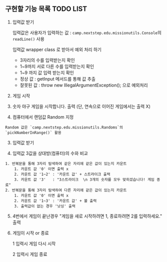 ## **구현할 기능 목록 TODO LIST**

1. 입력값 받기

	입력값은 사용자가 입력하는 값 :  `camp.nextstep.edu.missionutils.Console`의 `readLine()` 사용 

	입력값 wrapper class 로 받아서 예외 처리 하기

	- 3자리의 수를 입력받는지 확인
	- 1~9까지 서로 다른 수를 입력받는지 확인
	- 1~9 까지 값 입력 받는지 확인
	- 정상 값 : getInput 메서드를 통해 값 추출
	- 잘못된 값 : throw new IllegalArgumentException(); 으로 예외처리 

  

2. 게임 시작 

  1. 숫자 야구 게임을 시작합니다. 출력 (단, 연속으로 이어진 게임에서는 출력 X)

  2. 컴퓨터에서 랜덤값 Random 지정

  	Random 값은 `camp.nextstep.edu.missionutils.Randoms`의 `pickNumberInRange()` 활용

  3. 입력값 받기

  4. 입력값 3값을 상대방(컴퓨터)의 수와 비교

  	1. 반복문을 통해 3자리 탐색하여 같은 자리에 같은 값이 있는지 카운트
  		1. 카운트 값 '0' 이면 출력 x
  		2. 카운트 값 '1~2' : '카운트 값' + 스트라이크 출력
  		3. 카운트 값 '3'   : "3스트라이크  \n 3개의 숫자를 모두 맞히셨습니다! 게임 종료"
  	2. 반복문을 통해 3자리 탐색하여 다른 자리에 같은 값이 있는지 카운트
  		1. 카운트 값 '0' 이면 출력 x
  		2. 카운트 값 '1~3' : '카운트 값' + 볼 출력
  		3. 출력값이 없는 경우 '낫싱' 출력

  5. 4번에서 게임이 끝난경우 "게임을 새로 시작하려면 1, 종료하려면 2를 입력하세요." 출력



3. 게임이 시작 or 종료

	1 입력시 게임 다시 시작

	2 입력시 게임 종료